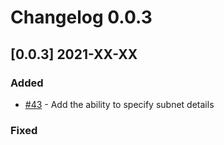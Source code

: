 # Changelog 0.0.3

## [0.0.3] 2021-XX-XX

### Added

* [#43](https://github.com/epiphany-platform/m-aws-basic-infrastructure/issues/43) - Add the ability to specify subnet details


### Fixed
